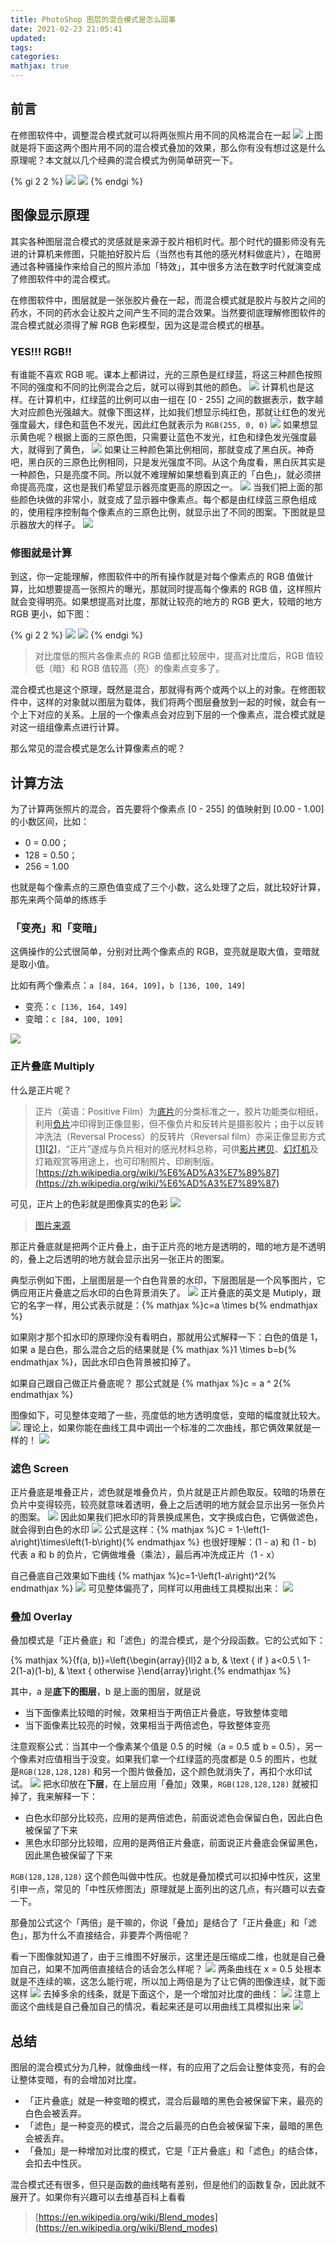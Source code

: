 ```yaml
---
title: PhotoShop 图层的混合模式是怎么回事
date: 2021-02-23 21:05:41
updated: 
tags: 
categories: 
mathjax: true
---
```


## 前言
在修图软件中，调整混合模式就可以将两张照片用不同的风格混合在一起
![](https://ced-md-picture.oss-cn-beijing.aliyuncs.com/img/20210223210643.gif)
上图就是将下面这两个图片用不同的混合模式叠加的效果，那么你有没有想过这是什么原理呢？本文就以几个经典的混合模式为例简单研究一下。

{% gi 2 2 %}
  ![](https://ced-md-picture.oss-cn-beijing.aliyuncs.com/img/20210223210706.png)
  ![](https://ced-md-picture.oss-cn-beijing.aliyuncs.com/img/20210223210720.png)
{% endgi %}



## 图像显示原理
其实各种图层混合模式的灵感就是来源于胶片相机时代。那个时代的摄影师没有先进的计算机来修图，只能拍好胶片后（当然也有其他的感光材料做底片），在暗房通过各种骚操作来给自己的照片添加「特效」，其中很多方法在数字时代就演变成了修图软件中的混合模式。


在修图软件中，图层就是一张张胶片叠在一起，而混合模式就是胶片与胶片之间的药水，不同的药水会让胶片之间产生不同的混合效果。当然要彻底理解修图软件的混合模式就必须得了解 RGB 色彩模型，因为这是混合模式的根基。


### YES!!! RGB!!
有谁能不喜欢 RGB 呢。课本上都讲过，光的三原色是红绿蓝，将这三种颜色按照不同的强度和不同的比例混合之后，就可以得到其他的颜色。
![](https://ced-md-picture.oss-cn-beijing.aliyuncs.com/img/20210223211659.png)
计算机也是这样。在计算机中，红绿蓝的比例可以由一组在 [0 - 255] 之间的数据表示，数字越大对应颜色光强越大。就像下图这样，比如我们想显示纯红色，那就让红色的发光强度最大，绿色和蓝色不发光，因此红色就表示为 `RGB(255, 0, 0)`
![](https://ced-md-picture.oss-cn-beijing.aliyuncs.com/img/20210223211735.png)
如果想显示黄色呢？根据上面的三原色图，只需要让蓝色不发光，红色和绿色发光强度最大，就得到了黄色，
![](https://ced-md-picture.oss-cn-beijing.aliyuncs.com/img/20210223211803.png)
如果让三种颜色第比例相同，那就变成了黑白灰。神奇吧，黑白灰的三原色比例相同，只是发光强度不同。从这个角度看，黑白灰其实是一种颜色，只是亮度不同。所以就不难理解如果想看到真正的「白色」，就必须拼命提高亮度，这也是我们希望显示器亮度更高的原因之一。
![](https://ced-md-picture.oss-cn-beijing.aliyuncs.com/img/20210223211815.png)
当我们把上面的那些颜色块做的非常小，就变成了显示器中像素点。每个都是由红绿蓝三原色组成的，使用程序控制每个像素点的三原色比例，就显示出了不同的图案。下图就是显示器放大的样子。
![](https://ced-md-picture.oss-cn-beijing.aliyuncs.com/img/20210223211825.png)

### 修图就是计算
到这，你一定能理解，修图软件中的所有操作就是对每个像素点的 RGB 值做计算，比如想要提高一张照片的曝光，那就同时提高每个像素的 RGB 值，这样照片就会变得明亮。如果想提高对比度，那就让较亮的地方的 RGB 更大，较暗的地方 RGB 更小，如下图：

{% gi 2 2 %}
  ![](https://ced-md-picture.oss-cn-beijing.aliyuncs.com/img/20210223212000.png)
  ![](https://ced-md-picture.oss-cn-beijing.aliyuncs.com/img/20210223212013.png)
{% endgi %}

> 对比度低的照片各像素点的 RGB 值都比较居中，提高对比度后，RGB 值较低（暗）和 RGB 值较高（亮）的像素点变多了。



混合模式也是这个原理，既然是混合，那就得有两个或两个以上的对象。在修图软件中，这样的对象就以图层为载体，我们将两个图层叠放到一起的时候，就会有一个上下对应的关系。上层的一个像素点会对应到下层的一个像素点，混合模式就是对这一组组像素点进行计算。

那么常见的混合模式是怎么计算像素点的呢？
## 计算方法
为了计算两张照片的混合，首先要将个像素点 [0 - 255] 的值映射到 [0.00 - 1.00] 的小数区间，比如：


- 0 = 0.00；
- 128 = 0.50；
- 256 = 1.00



也就是每个像素点的三原色值变成了三个小数，这么处理了之后，就比较好计算，那先来两个简单的练练手
### 「变亮」和「变暗」
这俩操作的公式很简单，分别对比两个像素点的 RGB，变亮就是取大值，变暗就是取小值。


比如有两个像素点：`a [84, 164, 109]`，`b [136, 100, 149]`

- 变亮：`c [136, 164, 149]`
- 变暗：`c [84, 100, 109]`



![](https://ced-md-picture.oss-cn-beijing.aliyuncs.com/img/20210223212124.png)
### 正片叠底 Multiply
什么是正片呢？


> 正片（英语：Positive Film）为[底片](https://zh.wikipedia.org/wiki/%E5%BA%95%E7%89%87)的分类标准之一，胶片功能类似相纸，利用[负片](https://zh.wikipedia.org/wiki/%E8%B2%A0%E7%89%87)冲印得到正像显影，但不像负片和反转片是摄影胶片；由于以反转冲洗法（Reversal Process）的反转片（Reversal film）亦采正像显影方式[[1]](https://zh.wikipedia.org/wiki/%E6%AD%A3%E7%89%87#cite_note-1)[[2]](https://zh.wikipedia.org/wiki/%E6%AD%A3%E7%89%87#cite_note-2)，“正片”遂成与负片相对的感光材料总称，可供[影片拷贝](https://zh.wikipedia.org/wiki/%E4%B8%AD%E9%96%93%E6%AD%A3%E7%89%87)、[幻灯机](https://zh.wikipedia.org/wiki/%E5%B9%BB%E7%87%88%E6%A9%9F)及灯箱观赏等用途上，也可印制照片、印刷制版。
> [https://zh.wikipedia.org/wiki/%E6%AD%A3%E7%89%87](https://zh.wikipedia.org/wiki/%E6%AD%A3%E7%89%87)



可见，正片上的色彩就是图像真实的色彩
![](https://ced-md-picture.oss-cn-beijing.aliyuncs.com/img/20210223212157.jpeg)

> [图片来源](https://www.google.com/url?sa=i&url=https%3A%2F%2Fzh-cn.facebook.com%2Fhi.xikon%2Fposts%2F279712775851997%2F&psig=AOvVaw1f4r21n5CgNHNQKHowqq5b&ust=1614155052538000&source=images&cd=vfe&ved=2ahUKEwi_8LWlyv_uAhXPCIgKHRkvCTIQjB16BAgAEAg)



那正片叠底就是把两个正片叠上，由于正片亮的地方是透明的，暗的地方是不透明的，叠上之后透明的地方就会显示出另一张正片的图案。

典型示例如下图，上层图层是一个白色背景的水印，下层图层是一个风筝图片，它俩应用正片叠底之后水印的白色背景消失了。
![](https://ced-md-picture.oss-cn-beijing.aliyuncs.com/img/20210223212214.png)
正片叠底的英文是 Mutiply，跟它的名字一样，用公式表示就是：{% mathjax %}c=a \times b{% endmathjax %}


如果刚才那个扣水印的原理你没有看明白，那就用公式解释一下：白色的值是 1，如果 a 是白色，那么混合之后的结果就是 {% mathjax %}1 \times b=b{% endmathjax %}，因此水印白色背景被扣掉了。


如果自己跟自己做正片叠底呢？
那公式就是 {% mathjax %}c = a ^ 2{% endmathjax %}

图像如下，可见整体变暗了一些，亮度低的地方透明度低，变暗的幅度就比较大。
![](https://ced-md-picture.oss-cn-beijing.aliyuncs.com/img/20210223212230.png)
理论上，如果你能在曲线工具中调出一个标准的二次曲线，那它俩效果就是一样的！
![](https://ced-md-picture.oss-cn-beijing.aliyuncs.com/img/20210223212253.jpeg)

### 滤色 Screen
正片叠底是堆叠正片，滤色就是堆叠负片，负片就是正片颜色取反。较暗的场景在负片中变得较亮，较亮就意味着透明，叠上之后透明的地方就会显示出另一张负片的图案。
![](https://ced-md-picture.oss-cn-beijing.aliyuncs.com/img/20210223212317.jpeg)
因此如果我们把水印的背景换成黑色，文字换成白色，它俩做滤色，就会得到白色的水印
![](https://ced-md-picture.oss-cn-beijing.aliyuncs.com/img/20210223212335.png)
公式是这样：{% mathjax %}C = 1-\left(1-a\right)\times\left(1-b\right){% endmathjax %}
也很好理解：(1 - a) 和 (1 - b) 代表 a 和 b 的负片，它俩做堆叠（乘法），最后再冲洗成正片（1 - x）

自己叠底自己效果如下曲线
{% mathjax %}c=1-\left(1-a\right)^2{% endmathjax %}
![](https://ced-md-picture.oss-cn-beijing.aliyuncs.com/img/20210223212357.png)
可见整体偏亮了，同样可以用曲线工具模拟出来：
![](https://ced-md-picture.oss-cn-beijing.aliyuncs.com/img/20210223212412.jpeg)

### 叠加 Overlay
叠加模式是「正片叠底」和「滤色」的混合模式，是个分段函数。它的公式如下：


{% mathjax %}{f(a, b)}=\left\{\begin{array}{ll}2 a b, & \text { if } a<0.5 \\ 1-2(1-a)(1-b), & \text { otherwise }\end{array}\right.{% endmathjax %}


其中，a 是**底下的图层**，b 是上面的图层，就是说

- 当下面像素比较暗的时候，效果相当于两倍正片叠底，导致整体变暗
- 当下面像素比较亮的时候，效果相当于两倍滤色，导致整体变亮



注意观察公式：当其中一个像素某个值是 0.5 的时候（a = 0.5 或 b = 0.5），另一个像素对应值相当于没变。如果我们拿一个红绿蓝的亮度都是 0.5 的图片，也就是`RGB(128,128,128)` 和另一个图片做叠加，这个颜色就消失了，再扣个水印试试。
![](https://ced-md-picture.oss-cn-beijing.aliyuncs.com/img/20210223212427.jpeg)
把水印放在**下层**，在上层应用「叠加」效果，`RGB(128,128,128)` 就被扣掉了，我来解释一下：

- 白色水印部分比较亮，应用的是两倍滤色，前面说滤色会保留白色，因此白色被保留了下来
- 黑色水印部分比较暗，应用的是两倍正片叠底，前面说正片叠底会保留黑色，因此黑色被保留了下来



`RGB(128,128,128)` 这个颜色叫做中性灰。也就是叠加模式可以扣掉中性灰，这里引申一点，常见的「中性灰修图法」原理就是上面列出的这几点，有兴趣可以去查一下。


那叠加公式这个「两倍」是干嘛的，你说「叠加」是结合了「正片叠底」和「滤色」，那为什么不直接结合，非要弄个两倍呢？

看一下图像就知道了，由于三维图不好展示，这里还是压缩成二维，也就是自己叠加自己，如果不加两倍直接结合的话会怎么样呢？
![](https://ced-md-picture.oss-cn-beijing.aliyuncs.com/img/20210223212442.png)
两条曲线在 x = 0.5 处根本就是不连续的嘛，这怎么能行呢，所以加上两倍是为了让它俩的图像连续，就下面这样
![](https://ced-md-picture.oss-cn-beijing.aliyuncs.com/img/20210223212500.png)
去掉多余的线条，就是下面这个，是一个增加对比度的曲线：
![](https://ced-md-picture.oss-cn-beijing.aliyuncs.com/img/20210223212527.png)
注意上面这个曲线是自己叠加自己的情况，看起来还是可以用曲线工具模拟出来
![](https://cdn.nlark.com/yuque/0/2021/jpeg/1548042/1614071945339-87b62a00-d546-4322-9f68-259a0ba2f681.jpeg?x-oss-process=image%2Fresize%2Cw_1612)

## 总结
图层的混合模式分为几种，就像曲线一样，有的应用了之后会让整体变亮，有的会让整体变暗，有的会增加对比度。

- 「正片叠底」就是一种变暗的模式，混合后最暗的黑色会被保留下来，最亮的白色会被丢弃。
- 「滤色」是一种变亮的模式，混合之后最亮的白色会被保留下来，最暗的黑色会被丢弃。
- 「叠加」是一种增加对比度的模式，它是「正片叠底」和「滤色」的结合体，会扣去中性灰。



混合模式还有很多，但只是函数的曲线略有差别，但是他们的函数复杂，因此就不展开了。如果你有兴趣可以去维基百科上看看

> [https://en.wikipedia.org/wiki/Blend_modes](https://en.wikipedia.org/wiki/Blend_modes)